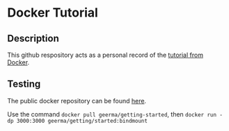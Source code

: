 # Docker Tutorial

## Description

This github respository acts as a personal record of the [tutorial from Docker](https://docs.docker.com/get-started/02_our_app/). 

## Testing

The public docker repository can be found [here](https://hub.docker.com/r/geerma/getting-started). 

Use the command ```docker pull geerma/getting-started```, then ```docker run -dp 3000:3000 geerma/getting/started:bindmount```
